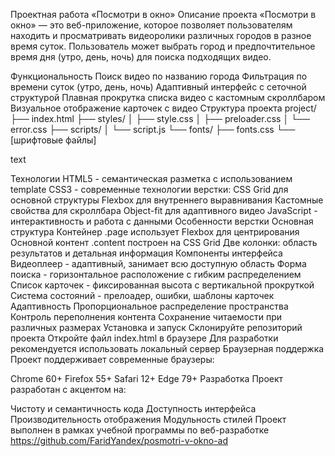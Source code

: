 Проектная работа «Посмотри в окно»
Описание проекта
«Посмотри в окно» — это веб-приложение, которое позволяет пользователям находить и просматривать видеоролики различных городов в разное время суток. Пользователь может выбрать город и предпочтительное время дня (утро, день, ночь) для поиска подходящих видео.

Функциональность
Поиск видео по названию города
Фильтрация по времени суток (утро, день, ночь)
Адаптивный интерфейс с сеточной структурой
Плавная прокрутка списка видео с кастомным скроллбаром
Визуальное отображение карточек с видео
Структура проекта
project/
├── index.html
├── styles/
│ ├── style.css
│ ├── preloader.css
│ └── error.css
├── scripts/
│ └── script.js
└── fonts/
├── fonts.css
└── [шрифтовые файлы]

text

Технологии
HTML5 - семантическая разметка с использованием template
CSS3 - современные технологии верстки:
CSS Grid для основной структуры
Flexbox для внутреннего выравнивания
Кастомные свойства для скроллбара
Object-fit для адаптивного видео
JavaScript - интерактивность и работа с данными
Особенности верстки
Основная структура
Контейнер .page использует Flexbox для центрирования
Основной контент .content построен на CSS Grid
Две колонки: область результатов и детальная информация
Компоненты интерфейса
Видеоплеер - адаптивный, занимает всю доступную область
Форма поиска - горизонтальное расположение с гибким распределением
Список карточек - фиксированная высота с вертикальной прокруткой
Система состояний - прелоадер, ошибки, шаблоны карточек
Адаптивность
Пропорциональное распределение пространства
Контроль переполнения контента
Сохранение читаемости при различных размерах
Установка и запуск
Склонируйте репозиторий проекта
Откройте файл index.html в браузере
Для разработки рекомендуется использовать локальный сервер
Браузерная поддержка
Проект поддерживает современные браузеры:

Chrome 60+
Firefox 55+
Safari 12+
Edge 79+
Разработка
Проект разработан с акцентом на:

Чистоту и семантичность кода
Доступность интерфейса
Производительность отображения
Модульность стилей
Проект выполнен в рамках учебной программы по веб-разработке https://github.com/FaridYandex/posmotri-v-okno-ad
